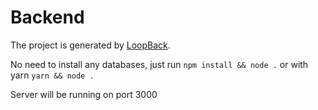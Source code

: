 # Backend

The project is generated by [LoopBack](http://loopback.io).

No need to install any databases, just run `npm install && node .` or with yarn `yarn && node .`

Server will be running on port 3000
